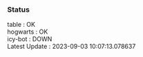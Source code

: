 ### Status


table : OK  
hogwarts : OK  
icy-bot : DOWN  
Latest Update : 2023-09-03 10:07:13.078637
